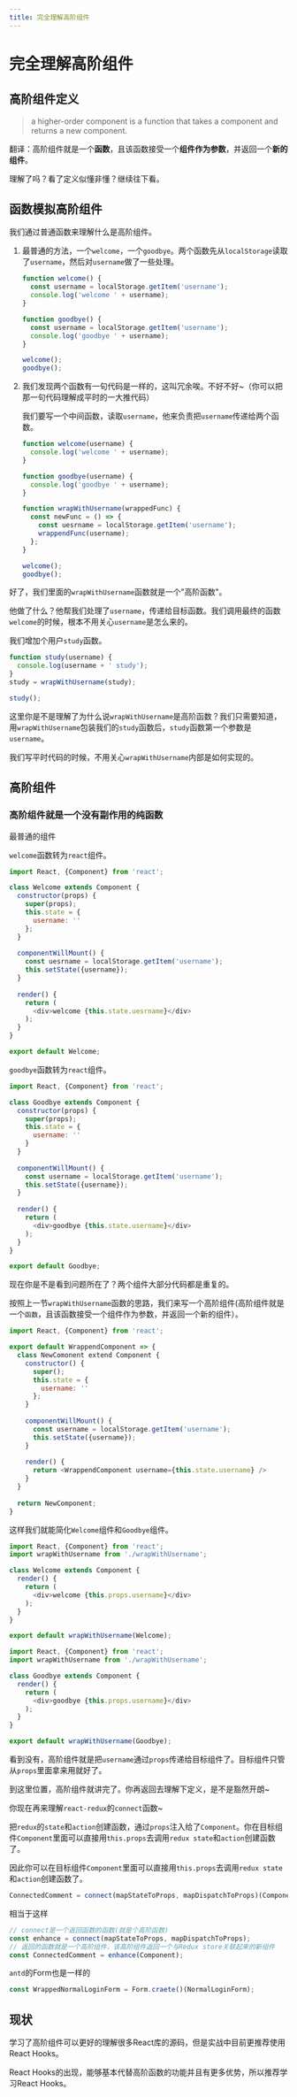 ```yaml
---
title: 完全理解高阶组件
---
```


# 完全理解高阶组件

## 高阶组件定义

> a higher-order component is a function that takes a component and returns a new component.

翻译：高阶组件就是一个**函数**，且该函数接受一个**组件作为参数**，并返回一个**新的组件**。

理解了吗？看了定义似懂非懂？继续往下看。



## 函数模拟高阶组件

我们通过普通函数来理解什么是高阶组件。

1. 最普通的方法，一个`welcome`，一个`goodbye`。两个函数先从`localStorage`读取了`username`，然后对`username`做了一些处理。

   ```js
   function welcome() {
     const username = localStorage.getItem('username');
     console.log('welcome ' + username);
   }
   
   function goodbye() {
     const username = localStorage.getItem('username');
     console.log('goodbye ' + username);
   }
   
   welcome();
   goodbye();
   ```

2. 我们发现两个函数有一句代码是一样的，这叫冗余唉。不好不好~（你可以把那一句代码理解成平时的一大推代码）

   我们要写一个中间函数，读取`username`，他来负责把`username`传递给两个函数。

   ```js
   function welcome(username) {
     console.log('welcome ' + username);
   }
   
   function goodbye(username) {
     console.log('goodbye ' + username);
   }
   
   function wrapWithUsername(wrappedFunc) {
     const newFunc = () => {
       const uesrname = localStorage.getItem('username');
       wrappendFunc(username);
     };
   }
   
   welcome();
   goodbye();
   ```

好了，我们里面的`wrapWithUsername`函数就是一个"高阶函数"。

他做了什么？他帮我们处理了`username`，传递给目标函数。我们调用最终的函数`welcome`的时候，根本不用关心`username`是怎么来的。

我们增加个用户`study`函数。

```js
function study(username) {
  console.log(username + ' study');
}
study = wrapWithUsername(study);

study();
```

这里你是不是理解了为什么说`wrapWithUsername`是高阶函数？我们只需要知道，用`wrapWithUsername`包装我们的`study`函数后，`study`函数第一个参数是`username`。

我们写平时代码的时候，不用关心`wrapWithUsername`内部是如何实现的。



## 高阶组件

### 高阶组件就是一个没有副作用的纯函数

最普通的组件

`welcome`函数转为`react`组件。

```js
import React, {Component} from 'react';

class Welcome extends Component {
  constructor(props) {
    super(props);
    this.state = {
      username: ''
    };
  }
  
  componentWillMount() {
    const uesrname = localStorage.getItem('username');
    this.setState({username});
  }
  
  render() {
    return (
      <div>welcome {this.state.uesrname}</div>
    );
  }
}

export default Welcome;
```

`goodbye`函数转为`react`组件。

```js
import React, {Component} from 'react';

class Goodbye extends Component {
  constructor(props) {
    super(props);
    this.state = {
      username: ''
    }
  }
  
  componentWillMount() {
    const username = localStorage.getItem('username');
    this.setState({username});
  }
  
  render() {
    return (
      <div>goodbye {this.state.username}</div>
    );
  }
}

export default Goodbye;
```

现在你是不是看到问题所在了？两个组件大部分代码都是重复的。

按照上一节`wrapWithUsername`函数的思路，我们来写一个高阶组件(高阶组件就是一个`函数`，且该函数接受一个组件作为参数，并返回一个新的组件）。

```js
import React, {Component} from 'react';

export default WrappendComponent => {
  class NewComonent extend Component {
    constructor() {
      super();
      this.state = {
        username: ''
      };
    }
    
    componentWillMount() {
      const username = localStorage.getItem('username');
      this.setState({username});
    }
    
    render() {
      return <WrappendComponent username={this.state.username} />
    }
  }
    
  return NewComponent;
}
```

这样我们就能简化`Welcome`组件和`Goodbye`组件。

```js
import React, {Component} from 'react';
import wrapWithUsername from './wrapWithUsername';

class Welcome extends Component {
  render() {
    return (
      <div>welcome {this.props.username}</div>
    );
  }
}

export default wrapWithUsername(Welcome);
```

```js
import React, {Component} from 'react';
import wrapWithUsername from './wrapWithUsername';

class Goodbye extends Component {
  render() {
    return (
      <div>goodbye {this.props.username}</div>
    );
  }
}

export default wrapWithUsername(Goodbye);
```

看到没有，高阶组件就是把`username`通过`props`传递给目标组件了。目标组件只管从`props`里面拿来用就好了。

到这里位置，高阶组件就讲完了。你再返回去理解下定义，是不是豁然开朗~

你现在再来理解`react-redux`的`connect`函数~

把`redux`的`state`和`action`创建函数，通过`props`注入给了`Component`。你在目标组件`Component`里面可以直接用`this.props`去调用`redux state`和`action`创建函数了。

因此你可以在目标组件`Component`里面可以直接用`this.props`去调用`redux state`和`action`创建函数了。

```js
ConnectedComment = connect(mapStateToProps, mapDispatchToProps)(Component);
```

相当于这样

```js
// connect是一个返回函数的函数(就是个高阶函数)
const enhance = connect(mapStateToProps, mapDispatchToProps);
// 返回的函数就是一个高阶组件，该高阶组件返回一个与Redux store关联起来的新组件
const ConnectedComment = enhance(Component);
```

`antd`的Form也是一样的

```js
const WrappedNormalLoginForm = Form.craete()(NormalLoginForm);
```

## 现状
学习了高阶组件可以更好的理解很多React库的源码，但是实战中目前更推荐使用React Hooks。   

React Hooks的出现，能够基本代替高阶函数的功能并且有更多优势，所以推荐学习React Hooks。